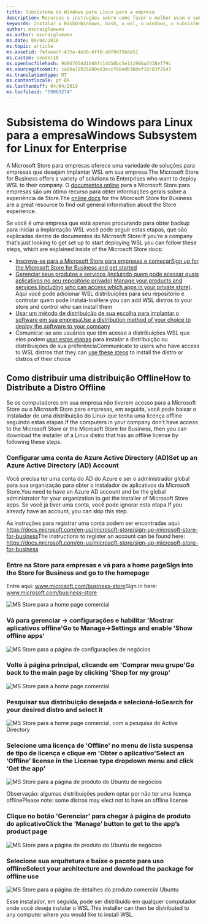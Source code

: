 ```yaml
---
title: Subsistema do Windows para Linux para a empresa
description: Recursos e instruções sobre como fazer o melhor usam o subsistema Windows para Linux em um ambiente corporativo.
keywords: Instalar o BashOnWindows, bash, o wsl, o windows, o subsistema do windows para linux, windowssubsystem, ubuntu, debian, suse, windows 10, enterprise, implantação, offline, empacotamento, armazenamento, distribuição, instalação,
author: mscraigloewen
ms.author: mscraigloewen
ms.date: 09/04/2018
ms.topic: article
ms.assetid: 7afaeacf-435a-4e58-bff0-a9f0d75b8a51
ms.custom: seodec18
ms.openlocfilehash: 9d867654d1b66fc14b58bc5e111986a7d38ef79c
ms.sourcegitcommit: ca08a78925880ed3eccf88edb30def16c83f2543
ms.translationtype: MT
ms.contentlocale: pt-BR
ms.lasthandoff: 04/04/2019
ms.locfileid: "59063274"
---
```

# <a name="windows-subsystem-for-linux-for-enterprise"></a><span data-ttu-id="4759f-104">Subsistema do Windows para Linux para a empresa</span><span class="sxs-lookup"><span data-stu-id="4759f-104">Windows Subsystem for Linux for Enterprise</span></span>

<span data-ttu-id="4759f-105">A Microsoft Store para empresas oferece uma variedade de soluções para empresas que desejam implantar WSL em sua empresa.</span><span class="sxs-lookup"><span data-stu-id="4759f-105">The Microsoft Store for Business offers a variety of solutions to Enterprises who want to deploy WSL to their company.</span></span> <span data-ttu-id="4759f-106">O [documentos online](https://docs.microsoft.com/en-us/microsoft-store/) para a Microsoft Store para empresas são um ótimo recurso para obter informações gerais sobre a experiência de Store.</span><span class="sxs-lookup"><span data-stu-id="4759f-106">The [online docs](https://docs.microsoft.com/en-us/microsoft-store/) for the Microsoft Store for Business are a great resource to find out general information about the Store experience.</span></span>

<span data-ttu-id="4759f-107">Se você é uma empresa que está apenas procurando para obter backup para iniciar a implantação WSL você pode seguir estas etapas, que são explicadas dentro de documentos do Microsoft Store:</span><span class="sxs-lookup"><span data-stu-id="4759f-107">If you’re a company that’s just looking to get set up to start deploying WSL you can follow these steps, which are explained inside of the Microsoft Store docs:</span></span>

* [<span data-ttu-id="4759f-108">Inscreva-se para a Microsoft Store para empresas e começar</span><span class="sxs-lookup"><span data-stu-id="4759f-108">Sign up for the Microsoft Store for Business and get started</span></span>](https://docs.microsoft.com/en-us/microsoft-store/sign-up-microsoft-store-for-business-overview)
* <span data-ttu-id="4759f-109">[Gerenciar seus produtos e serviços (incluindo quem pode acessar quais aplicativos no seu repositório privado)](https://docs.microsoft.com/en-us/microsoft-store/manage-apps-microsoft-store-for-business-overview).</span><span class="sxs-lookup"><span data-stu-id="4759f-109">[Manage your products and services (including who can access which apps in your private store)](https://docs.microsoft.com/en-us/microsoft-store/manage-apps-microsoft-store-for-business-overview).</span></span> <span data-ttu-id="4759f-110">Aqui você pode adicionar WSL distribuições para seu repositório e controlar quem pode instalá-los</span><span class="sxs-lookup"><span data-stu-id="4759f-110">Here you can add WSL distros to your store and control who can install them</span></span>
* [<span data-ttu-id="4759f-111">Usar um método de distribuição de sua escolha para implantar o software em sua empresa</span><span class="sxs-lookup"><span data-stu-id="4759f-111">Use a distribution method of your choice to deploy the software to your company</span></span>](https://docs.microsoft.com/en-us/microsoft-store/distribute-apps-to-your-employees-microsoft-store-for-business)
* <span data-ttu-id="4759f-112">Comunicar-se aos usuários que têm acesso a distribuições WSL que eles podem [usar estas etapas](https://docs.microsoft.com/en-us/windows/wsl/install-win10) para instalar a distribuição ou distribuições de sua preferência</span><span class="sxs-lookup"><span data-stu-id="4759f-112">Communicate to users who have access to WSL distros that they can [use these steps](https://docs.microsoft.com/en-us/windows/wsl/install-win10) to install the distro or distros of their choice</span></span> 

## <a name="how-to-distribute-a-distro-offline"></a><span data-ttu-id="4759f-113">Como distribuir uma distribuição Offline</span><span class="sxs-lookup"><span data-stu-id="4759f-113">How to Distribute a Distro Offline</span></span>

<span data-ttu-id="4759f-114">Se os computadores em sua empresa não tiverem acesso para a Microsoft Store ou o Microsoft Store para empresas, em seguida, você pode baixar o instalador de uma distribuição do Linux que tenha uma licença offline seguindo estas etapas.</span><span class="sxs-lookup"><span data-stu-id="4759f-114">If the computers in your company don’t have access to the Microsoft Store or the Microsoft Store for Business, then you can download the installer of a Linux distro that has an offline license by following these steps.</span></span> 

### <a name="set-up-an-azure-active-directory-ad-account"></a><span data-ttu-id="4759f-115">Configurar uma conta do Azure Active Directory (AD)</span><span class="sxs-lookup"><span data-stu-id="4759f-115">Set up an Azure Active Directory (AD) Account</span></span> 

<span data-ttu-id="4759f-116">Você precisa ter uma conta do AD do Azure e ser o administrador global para sua organização para obter o instalador de aplicativos da Microsoft Store.</span><span class="sxs-lookup"><span data-stu-id="4759f-116">You need to have an Azure AD account and be the global administrator for your organization to get the installer of Microsoft Store apps.</span></span> <span data-ttu-id="4759f-117">Se você já tiver uma conta, você pode ignorar esta etapa.</span><span class="sxs-lookup"><span data-stu-id="4759f-117">If you already have an account, you can skip this step.</span></span>

<span data-ttu-id="4759f-118">As instruções para registrar uma conta podem ser encontradas aqui: https://docs.microsoft.com/en-us/microsoft-store/sign-up-microsoft-store-for-business</span><span class="sxs-lookup"><span data-stu-id="4759f-118">The instructions to register an account can be found here: https://docs.microsoft.com/en-us/microsoft-store/sign-up-microsoft-store-for-business</span></span>

### <a name="sign-into-the-store-for-business-and-go-to-the-homepage"></a><span data-ttu-id="4759f-119">Entre na Store para empresas e vá para a home page</span><span class="sxs-lookup"><span data-stu-id="4759f-119">Sign into the Store for Business and go to the homepage</span></span>
<span data-ttu-id="4759f-120">Entre aqui: www.microsoft.com/business-store</span><span class="sxs-lookup"><span data-stu-id="4759f-120">Sign in here: www.microsoft.com/business-store</span></span>

![MS Store para a home page comercial](media/offlineinstallscreens/1-screen.png)

### <a name="go-to-manage-settings-and-enable-show-offline-apps"></a><span data-ttu-id="4759f-122">Vá para gerenciar -> configurações e habilitar 'Mostrar aplicativos offline'</span><span class="sxs-lookup"><span data-stu-id="4759f-122">Go to Manage->Settings and enable 'Show offline apps'</span></span>

![MS Store para a página de configurações de negócios](media/offlineinstallscreens/2-screen.png)

### <a name="go-back-to-the-main-page-by-clicking-shop-for-my-group"></a><span data-ttu-id="4759f-124">Volte à página principal, clicando em 'Comprar meu grupo'</span><span class="sxs-lookup"><span data-stu-id="4759f-124">Go back to the main page by clicking 'Shop for my group'</span></span>

![MS Store para a home page comercial](media/offlineinstallscreens/1-screen.png)

### <a name="search-for-your-desired-distro-and-select-it"></a><span data-ttu-id="4759f-126">Pesquisar sua distribuição desejada e selecioná-lo</span><span class="sxs-lookup"><span data-stu-id="4759f-126">Search for your desired distro and select it</span></span>

![MS Store para a home page comercial, com a pesquisa do Active Directory](media/offlineinstallscreens/3-screen.png)

### <a name="select-an-offline-license-in-the-license-type-dropdown-menu-and-click-get-the-app"></a><span data-ttu-id="4759f-128">Selecione uma licença de 'Offline' no menu de lista suspensa de tipo de licença e clique em 'Obter o aplicativo'</span><span class="sxs-lookup"><span data-stu-id="4759f-128">Select an ‘Offline’ license in the License type dropdown menu and click ‘Get the app’</span></span>

![MS Store para a página de produto do Ubuntu de negócios](media/offlineinstallscreens/4-screen.png)

<span data-ttu-id="4759f-130">Observação: algumas distribuições podem optar por não ter uma licença offline</span><span class="sxs-lookup"><span data-stu-id="4759f-130">Please note: some distros may elect not to have an offline license</span></span>

### <a name="click-the-manage-button-to-get-to-the-apps-product-page"></a><span data-ttu-id="4759f-131">Clique no botão 'Gerenciar' para chegar à página de produto do aplicativo</span><span class="sxs-lookup"><span data-stu-id="4759f-131">Click the ‘Manage’ button to get to the app’s product page</span></span>

![MS Store para a página de produto do Ubuntu de negócios](media/offlineinstallscreens/5-screen.png)

### <a name="select-your-architecture-and-download-the-package-for-offline-use"></a><span data-ttu-id="4759f-133">Selecione sua arquitetura e baixe o pacote para uso offline</span><span class="sxs-lookup"><span data-stu-id="4759f-133">Select your architecture and download the package for offline use</span></span>

![MS Store para a página de detalhes do produto comercial Ubuntu](media/offlineinstallscreens/6-screen.png)

<span data-ttu-id="4759f-135">Esse instalador, em seguida, pode ser distribuído em qualquer computador onde você deseja instalar o WSL.</span><span class="sxs-lookup"><span data-stu-id="4759f-135">This installer can then be distributed to any computer where you would like to install WSL.</span></span>